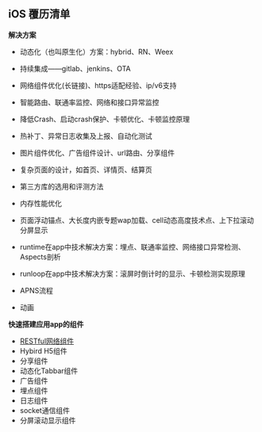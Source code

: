 ## iOS 覆历清单

**解决方案**

* 动态化（也叫原生化）方案：hybrid、RN、Weex
* 持续集成——gitlab、jenkins、OTA
* 网络组件优化(长链接)、https适配经验、ip/v6支持
* 智能路由、联通率监控、网络和接口异常监控
* 降低Crash、启动crash保护、卡顿优化、卡顿监控原理
* 热补丁、异常日志收集及上报、自动化测试
* 图片组件优化、广告组件设计、url路由、分享组件
* 复杂页面的设计，如首页、详情页、结算页
* 第三方库的选用和评测方法
* 内存性能优化 
* 页面浮动锚点、大长度内嵌专题wap加载、cell动态高度技术点、上下拉滚动分屏显示


* runtime在app中技术解决方案：埋点、联通率监控、网络接口异常检测、Aspects剖析
* runloop在app中技术解决方案：滚屏时倒计时的显示、卡顿检测实现原理
* APNS流程
* 动画




**快速搭建应用app的组件**

* [RESTful网络组件](https://github.com/wenguang/NetRef)
* Hybird H5组件
* 分享组件
* 动态化Tabbar组件
* 广告组件
* 埋点组件
* 日志组件
* socket通信组件
* 分屏滚动显示组件

